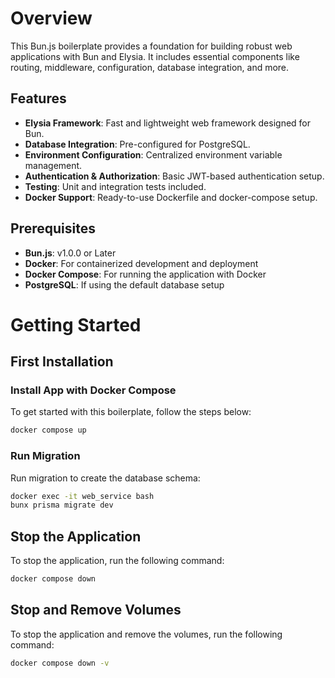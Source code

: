 # Overview

This Bun.js boilerplate provides a foundation for building robust web applications with Bun and Elysia. It includes essential components like routing, middleware, configuration, database integration, and more.

## Features

- **Elysia Framework**: Fast and lightweight web framework designed for Bun.
- **Database Integration**: Pre-configured for PostgreSQL.
- **Environment Configuration**: Centralized environment variable management.
- **Authentication & Authorization**: Basic JWT-based authentication setup.
- **Testing**: Unit and integration tests included.
- **Docker Support**: Ready-to-use Dockerfile and docker-compose setup.

## Prerequisites

- **Bun.js**: v1.0.0 or Later
- **Docker**: For containerized development and deployment
- **Docker Compose**: For running the application with Docker
- **PostgreSQL**: If using the default database setup

# Getting Started

## First Installation

### Install App with Docker Compose
To get started with this boilerplate, follow the steps below:
```bash
docker compose up
```

### Run Migration
Run migration to create the database schema:
```bash
docker exec -it web_service bash
bunx prisma migrate dev
```

## Stop the Application
To stop the application, run the following command:
```bash
docker compose down
```

## Stop and Remove Volumes
To stop the application and remove the volumes, run the following command:
```bash
docker compose down -v
```
